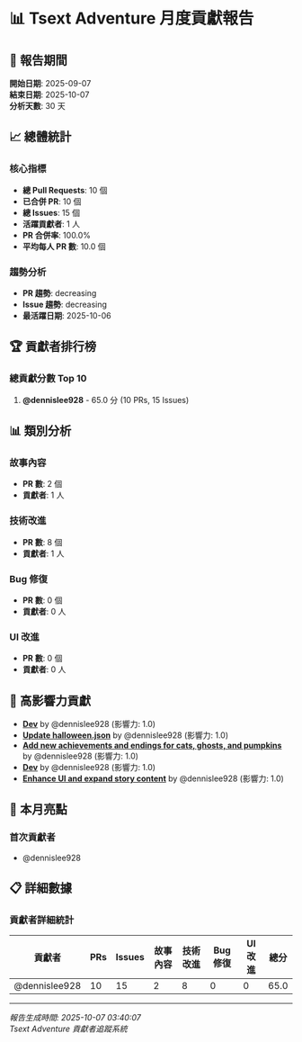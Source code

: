 # 📊 Tsext Adventure 月度貢獻報告

## 📅 報告期間
**開始日期**: 2025-09-07  
**結束日期**: 2025-10-07  
**分析天數**: 30 天

## 📈 總體統計

### 核心指標
- **總 Pull Requests**: 10 個
- **已合併 PR**: 10 個
- **總 Issues**: 15 個
- **活躍貢獻者**: 1 人
- **PR 合併率**: 100.0%
- **平均每人 PR 數**: 10.0 個

### 趨勢分析
- **PR 趨勢**: decreasing
- **Issue 趨勢**: decreasing
- **最活躍日期**: 2025-10-06

## 🏆 貢獻者排行榜

### 總貢獻分數 Top 10
1. **@dennislee928** - 65.0 分 (10 PRs, 15 Issues)

## 📊 類別分析

### 故事內容
- **PR 數**: 2 個
- **貢獻者**: 1 人

### 技術改進
- **PR 數**: 8 個
- **貢獻者**: 1 人

### Bug 修復
- **PR 數**: 0 個
- **貢獻者**: 0 人

### UI 改進
- **PR 數**: 0 個
- **貢獻者**: 0 人

## 🎯 高影響力貢獻

- **[Dev](https://github.com/BabyGrootCICD/Sext-Adventure/pull/10)** by @dennislee928 (影響力: 1.0)
- **[Update halloween.json](https://github.com/BabyGrootCICD/Sext-Adventure/pull/9)** by @dennislee928 (影響力: 1.0)
- **[Add new achievements and endings for cats, ghosts, and pumpkins](https://github.com/BabyGrootCICD/Sext-Adventure/pull/8)** by @dennislee928 (影響力: 1.0)
- **[Dev](https://github.com/BabyGrootCICD/Sext-Adventure/pull/7)** by @dennislee928 (影響力: 1.0)
- **[Enhance UI and expand story content](https://github.com/BabyGrootCICD/Sext-Adventure/pull/6)** by @dennislee928 (影響力: 1.0)

## 🌟 本月亮點

### 首次貢獻者
- @dennislee928

## 📋 詳細數據

### 貢獻者詳細統計
| 貢獻者 | PRs | Issues | 故事內容 | 技術改進 | Bug修復 | UI改進 | 總分 |
|--------|-----|--------|----------|----------|---------|--------|------|
| @dennislee928 | 10 | 15 | 2 | 8 | 0 | 0 | 65.0 |

---

*報告生成時間: 2025-10-07 03:40:07*  
*Tsext Adventure 貢獻者追蹤系統*
